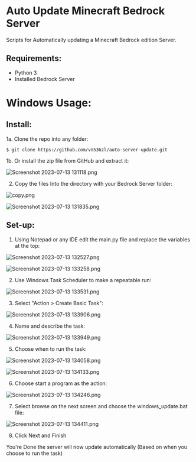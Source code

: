 # Auto Update Minecraft Bedrock Server
Scripts for Automatically updating a Minecraft Bedrock edition Server.

## Requirements:
- Python 3
- Installed Bedrock Server

# Windows Usage:

## Install:

1a. Clone the repo into any folder:

```$ git clone https://github.com/vn536zl/auto-server-update.git```

1b. Or install the zip file from GitHub and extract it:

![Screenshot 2023-07-13 131118.png](ReadMeImages/Screenshot%202023-07-13%20131118.png)

2. Copy the files Into the directory with your Bedrock Server folder:

![copy.png](ReadMeImages/copy.png)

![Screenshot 2023-07-13 131835.png](ReadMeImages/Screenshot%202023-07-13%20131835.png)

## Set-up:

1. Using Notepad or any IDE edit the main.py file and replace the variables at the top:

![Screenshot 2023-07-13 132527.png](ReadMeImages/Screenshot%202023-07-13%20132527.png)

![Screenshot 2023-07-13 133258.png](ReadMeImages/Screenshot%202023-07-13%20133258.png)


2. Use Windows Task Scheduler to make a repeatable run:

![Screenshot 2023-07-13 133531.png](ReadMeImages/Screenshot%202023-07-13%20133531.png)

3. Select "Action > Create Basic Task":

![Screenshot 2023-07-13 133906.png](ReadMeImages/Screenshot%202023-07-13%20133906.png)

4. Name and describe the task:

![Screenshot 2023-07-13 133949.png](ReadMeImages/Screenshot%202023-07-13%20133949.png)

5. Choose when to run the task:

![Screenshot 2023-07-13 134058.png](ReadMeImages/Screenshot%202023-07-13%20134058.png)

![Screenshot 2023-07-13 134133.png](ReadMeImages/Screenshot%202023-07-13%20134133.png)

6. Choose start a program as the action:

![Screenshot 2023-07-13 134246.png](ReadMeImages/Screenshot%202023-07-13%20134246.png)

7. Select browse on the next screen and choose the windows_update.bat file:

![Screenshot 2023-07-13 134411.png](ReadMeImages/Screenshot%202023-07-13%20134411.png)

8. Click Next and Finish

You're Done the server will now update automatically (Based on when you choose to run the task)